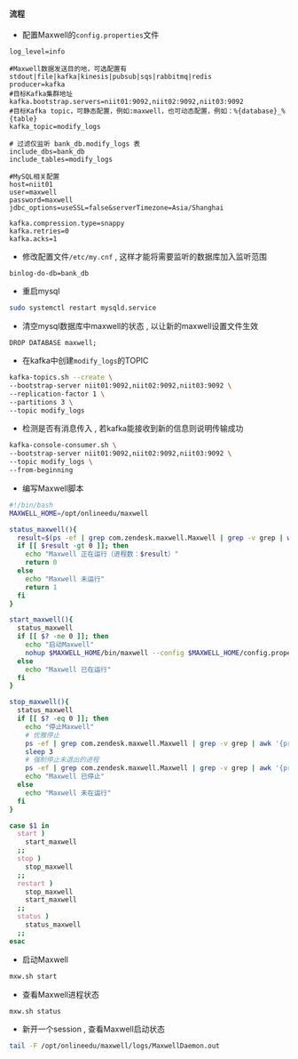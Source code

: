 #### 流程

+ 配置Maxwell的`config.properties`文件

```properties
log_level=info

#Maxwell数据发送目的地，可选配置有stdout|file|kafka|kinesis|pubsub|sqs|rabbitmq|redis
producer=kafka
#目标Kafka集群地址
kafka.bootstrap.servers=niit01:9092,niit02:9092,niit03:9092
#目标Kafka topic，可静态配置，例如:maxwell，也可动态配置，例如：%{database}_%{table}
kafka_topic=modify_logs

# 过滤仅监听 bank_db.modify_logs 表
include_dbs=bank_db
include_tables=modify_logs

#MySQL相关配置
host=niit01
user=maxwell
password=maxwell
jdbc_options=useSSL=false&serverTimezone=Asia/Shanghai

kafka.compression.type=snappy
kafka.retries=0
kafka.acks=1
```

+ 修改配置文件`/etc/my.cnf` , 这样才能将需要监听的数据库加入监听范围

```properties
binlog-do-db=bank_db
```

+ 重启mysql

```bash
sudo systemctl restart mysqld.service
```

+ 清空mysql数据库中maxwell的状态 , 以让新的maxwell设置文件生效

```mysql
DROP DATABASE maxwell;
```

+ 在kafka中创建`modify_logs`的TOPIC

```bash
kafka-topics.sh --create \
--bootstrap-server niit01:9092,niit02:9092,niit03:9092 \
--replication-factor 1 \
--partitions 3 \
--topic modify_logs
```

+ 检测是否有消息传入 , 若kafka能接收到新的信息则说明传输成功

```bash
kafka-console-consumer.sh \
--bootstrap-server niit01:9092,niit02:9092,niit03:9092 \
--topic modify_logs \
--from-beginning
```

+ 编写Maxwell脚本

```bash
#!/bin/bash
MAXWELL_HOME=/opt/onlineedu/maxwell

status_maxwell(){
  result=$(ps -ef | grep com.zendesk.maxwell.Maxwell | grep -v grep | wc -l)
  if [[ $result -gt 0 ]]; then
    echo "Maxwell 正在运行（进程数：$result）"
    return 0
  else
    echo "Maxwell 未运行"
    return 1
  fi
}

start_maxwell(){
  status_maxwell
  if [[ $? -ne 0 ]]; then
    echo "启动Maxwell"
    nohup $MAXWELL_HOME/bin/maxwell --config $MAXWELL_HOME/config.properties > $MAXWELL_HOME/maxwell.log 2>&1 &
  else
    echo "Maxwell 已在运行"
  fi
}

stop_maxwell(){
  status_maxwell
  if [[ $? -eq 0 ]]; then
    echo "停止Maxwell"
    # 优雅停止
    ps -ef | grep com.zendesk.maxwell.Maxwell | grep -v grep | awk '{print $2}' | xargs -r kill
    sleep 3
    # 强制停止未退出的进程
    ps -ef | grep com.zendesk.maxwell.Maxwell | grep -v grep | awk '{print $2}' | xargs -r kill -9
    echo "Maxwell 已停止"
  else
    echo "Maxwell 未在运行"
  fi
}

case $1 in
  start )
    start_maxwell
  ;;
  stop )
    stop_maxwell
  ;;
  restart )
    stop_maxwell
    start_maxwell
  ;;
  status )
    status_maxwell
  ;;
esac
```

+ 启动Maxwell

```bash
mxw.sh start
```

+ 查看Maxwell进程状态

```bash
mxw.sh status
```

+ 新开一个session , 查看Maxwell启动状态

```bash
tail -F /opt/onlineedu/maxwell/logs/MaxwellDaemon.out
```

